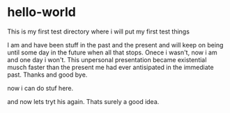 # hello-world
This is my first test directory where i will put my first test things

I am and have been stuff in the past and the present and will keep on being until some day in the future when all that stops. Onece i wasn't, now i am and one day i won't. This unpersonal presentation became existential musch faster than the present me had ever antisipated in the immediate past. Thanks and good bye. 

now i can do stuf here. 

and now lets tryt his again. Thats surely a good idea. 
